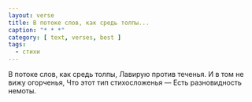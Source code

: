 ```yaml
---
layout: verse
title: В потоке слов, как средь толпы...
caption: "* * *"
category: [ text, verses, best ]
tags:
  - стихи
---
```

В потоке слов, как средь толпы,
Лавирую против теченья.
И в том не вижу огорченья,
Что этот тип стихосложенья —
Есть разновидность немоты.
